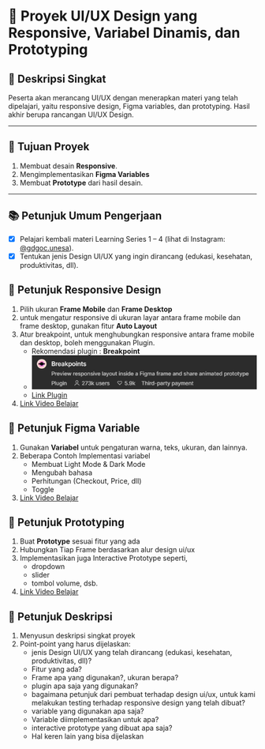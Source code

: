 # 📱 Proyek UI/UX Design yang Responsive, Variabel Dinamis, dan Prototyping

## 📝 Deskripsi Singkat
Peserta akan merancang UI/UX dengan menerapkan materi yang telah dipelajari, yaitu responsive design, Figma variables, dan prototyping. Hasil akhir berupa rancangan UI/UX Design.

---

## 🎯 Tujuan Proyek
1. Membuat desain **Responsive**.
2. Mengimplementasikan **Figma Variables**
3. Membuat **Prototype** dari hasil desain.

---

## 📚 Petunjuk Umum Pengerjaan
- [x] Pelajari kembali materi Learning Series 1 – 4 (lihat di Instagram: [@gdgoc.unesa](https://instagram.com/gdgoc.unesa)).
- [x] Tentukan jenis Design UI/UX yang ingin dirancang (edukasi, kesehatan, produktivitas, dll).

## 🎨 Petunjuk Responsive Design
1. Pilih ukuran **Frame Mobile** dan **Frame Desktop**
2. untuk mengatur responsive di ukuran layar antara frame mobile dan frame desktop, gunakan fitur **Auto Layout** 
3. Atur breakpoint, untuk menghubungkan responsive antara frame mobile dan desktop, boleh menggunakan Plugin. 
    - Rekomendasi plugin : **Breakpoint**
    - ![alt text](image.png)
    - [Link Plugin](https://www.figma.com/community/plugin/824289601590456356)
4. [Link Video Belajar](https://youtube.com/playlist?list=PLorlSM7MW5c_rT2WQ-I4VMb-EakmYJDxx&si=PF7Uy6prNAzAuGbf)

## 🎨 Petunjuk Figma Variable
1. Gunakan **Variabel** untuk pengaturan warna, teks, ukuran, dan lainnya.
2. Beberapa Contoh Implementasi variabel
    - Membuat Light Mode & Dark Mode
    - Mengubah bahasa
    - Perhitungan (Checkout, Price, dll)
    - Toggle
3. [Link Video Belajar](https://youtube.com/playlist?list=PLorlSM7MW5c-wHdurDi6ExDdIVE4ZYiJ_&si=MWUvWqYjfRWjvDwu)

## 🌠 Petunjuk Prototyping
1. Buat **Prototype** sesuai fitur yang ada
2. Hubungkan Tiap Frame berdasarkan alur design ui/ux
3. Implementasikan juga Interactive Prototype seperti,
    - dropdown
    - slider
    - tombol volume, dsb.
4. [Link Video Belajar](https://youtube.com/playlist?list=PLorlSM7MW5c8DpnRbAQZHXyp5pPjqn3bA&si=6q3MTo-wHbGyLf99)

## 🍃 Petunjuk Deskripsi
1. Menyusun deskripsi singkat proyek
2. Point-point yang harus dijelaskan:
    - jenis Design UI/UX yang telah dirancang (edukasi, kesehatan, produktivitas, dll)?
    - Fitur yang ada?
    - Frame apa yang digunakan?, ukuran berapa?
    - plugin apa saja yang digunakan?
    - bagaimana petunjuk dari pembuat terhadap design ui/ux, untuk kami melakukan testing terhadap responsive design yang telah dibuat?
    - variable yang digunakan apa saja?
    - Variable diimplementasikan untuk apa?
    - interactive prototype yang dibuat apa saja?
    - Hal keren lain yang bisa dijelaskan